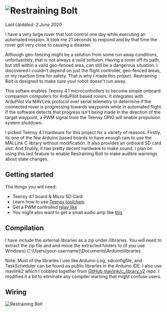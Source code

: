 ![Restraining Bolt](https://github.com/bitdog-io/restraining_bolt/raw/pre-release/images/restraining_bolt.png)
==================

*Last Updated: 2 June 2020*

I have a very large rover that lost control one day while executing an automated mission. 
It took me 21 seconds to respond and by that time the rover got very close to causing a disaster. 

Although geo-fencing might be a solution from some run away conditions, 
unfortuantely, that is not always a valid soltuion. Having a rover off its path, 
but still within a valid geo-fenced area, can still be a dangerous situation. I discovered
I couldn't depend on just the flight controller, geo-fenced areas, or my reaction time for safety. That is why I made this project. Restraining Bolt is designed to make sure your robot doesn't run away.

This softare enables Teensy 4.1 microcontrollers to become simple onboard companion computers 
for ArduPilot based rovers. It integrates with ArduPilot via MAVLink protocol over 
serial telemetry to determine if the connected rover is progressing towards waypoints 
while in automated flight. If the software detects that progress isn't being made in 
the direction of the target waypoint, a PWM signal from the Teensy GPIO will enable propulsion system shutdown.

I picked Teensy 4.1 hardware for this project for a variety of reasons. Firstly, its one of the few Arduino
based boards to have enough ram to use the MALLink C library without modification. It also provides an
onboard SD card slot. And finalily, it has pretty decent hardware to make sound. I plan on using this last
feature to enable Restraining Bolt to make audible warnings about state changes.

## Getting started
The things you will need:

- Teensy 4.1 board & Micro SD Card
- Learn how to use [Teensy toolchain](https://www.pjrc.com/teensy/tutorial.html)
- Get a PWM controlled [relay like](https://www.amazon.com/dp/B01M3WQZLF/ref=cm_sw_em_r_mt_dp_U_Ni51EbRXS7CVA)
- You might also want to get a small audio amp like [this](https://www.sparkfun.com/products/11044)

## Compilation
I have include the external libraries as a zip under /libraries. You will need to extract the zip file and 
and move the extracted folders to (if you use Windows)  C:\Users\{your-username}\Documents\Arduino\libraries.

Note: Most of the libraries I use like Arduino-Log, sdconfigfile, and TaskScheduler can be found as public
libraries in the Arduino IDE. I also use mavlink2 which I cobbled together from
[GitHub mavlink/c_library_v2](https://github.com/mavlink/c_library_v2) repo. I modified it a bit to eliminate any
compiler warning that might confuse users.

## Wiring 

![Restraining Bolt](https://github.com/bitdog-io/restraining_bolt/raw/pre-release/images/teensy41.png)

  